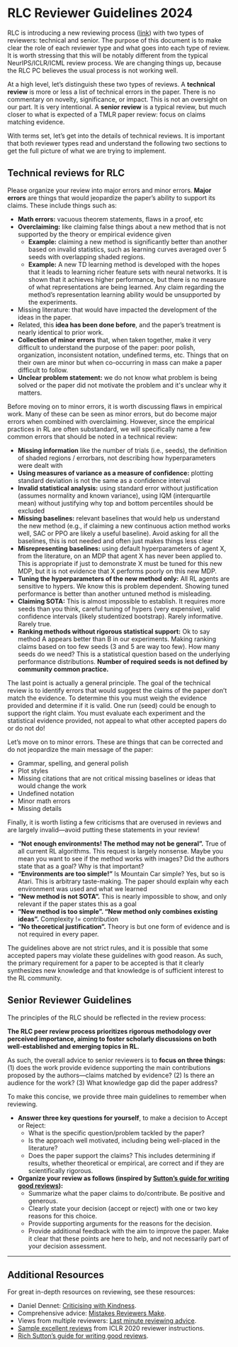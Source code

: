 # RLC Reviewer Guidelines 2024

RLC is introducing a new reviewing process (<a href="https://rl-conference.cc/review_process.html">link</a>) with two types of reviewers: technical and senior. The purpose of this document is to make clear the role of each reviewer type and what goes into each type of review. It is worth stressing that this will be notably different from the typical NeurIPS/ICLR/ICML review process. We are changing things up, because the RLC PC believes the usual process is not working well.

At a high level, let’s distinguish these two types of reviews. A **technical review** is more or less a list of technical errors in the paper. There is no commentary on novelty, significance, or impact. This is not an oversight on our part. It is very intentional. A **senior review** is a typical review, but much closer to what is expected of a TMLR paper review: focus on claims matching evidence.

With terms set, let’s get into the details of technical reviews. It is important that both reviewer types read and understand the following two sections to get the full picture of what we are trying to implement.


## Technical reviews for RLC

Please organize your review into major errors and minor errors. **Major errors** are things that would jeopardize the paper’s ability to support its claims. These include things such as:

* **Math errors:** vacuous theorem statements, flaws in a proof, etc
* **Overclaiming:** like claiming false things about a new method that is not supported by the theory or empirical evidence given
    * **Example:** claiming a new method is significantly better than another based on invalid statistics, such as learning curves averaged over 5 seeds with overlapping shaded regions.
    * **Example:** A new TD learning method is developed with the hopes that it leads to learning richer feature sets with neural networks. It is shown that it achieves higher performance, but there is no measure of what representations are being learned. Any claim regarding the method’s representation learning ability would be unsupported by the experiments.
* Missing literature: that would have impacted the development of the ideas in the paper.
* Related, this **idea has been done before**, and the paper’s treatment is nearly identical to prior work.
* **Collection of minor errors** that, when taken together, make it very difficult to understand the purpose of the paper: poor polish, organization, inconsistent notation, undefined terms, etc. Things that on their own are minor but when co-occurring in mass can make a paper difficult to follow.
* **Unclear problem statement:** we do not know what problem is being solved or the paper did not motivate the problem and it's unclear why it matters. 


Before moving on to minor errors, it is worth discussing flaws in empirical work. Many of these can be seen as minor errors, but do become major errors when combined with overclaiming. However, since the empirical practices in RL are often substandard, we will specifically name a few common errors that should be noted in a technical review:

* **Missing information** like the number of trials (i.e., seeds), the definition of shaded regions / errorbars, not describing how hyperparameters were dealt with
* **Using measures of variance as a measure of confidence:** plotting standard deviation is not the same as a confidence interval
* **Invalid statistical analysis:** using standard error without justification (assumes normality and known variance), using IQM (interquartile mean) without justifying why top and bottom percentiles should be excluded
* **Missing baselines:** relevant baselines that would help us understand the new method (e.g., if claiming a new continuous action method works well, SAC or PPO are likely a useful baseline). Avoid asking for all the baselines, this is not needed and often just makes things less clear
* **Misrepresenting baselines:** using default hyperparameters of agent X, from the literature, on an MDP that agent X has never been applied to. This is appropriate if just to demonstrate X must be tuned for this new MDP, but it is not evidence that X performs poorly on this new MDP.
* **Tuning the hyperparameters of the new method only:** All RL agents are sensitive to hypers. We know this is problem dependent. Showing tuned performance is better than another untuned method is misleading.
* **Claiming SOTA:** This is almost impossible to establish. It requires more seeds than you think, careful tuning of hypers (very expensive), valid confidence intervals (likely studentized bootstrap). Rarely informative. Rarely true.
* **Ranking methods without rigorous statistical support:** Ok to say method A appears better than B in our experiments. Making ranking claims based on too few seeds (3 and 5 are way too few). How many seeds do we need? This is a statistical question based on the underlying performance distributions. **Number of required seeds is not defined by community common practice.**

The last point is actually a general principle. The goal of the technical review is to identify errors that would suggest the claims of the paper don’t match the evidence. To determine this you must weigh the evidence provided and determine if it is valid. One run (seed) could be enough to support the right claim. You must evaluate each experiment and the statistical evidence provided, not appeal to what other accepted papers do or do not do!

Let’s move on to minor errors. These are things that can be corrected and do not jeopardize the main message of the paper:

* Grammar, spelling, and general polish
* Plot styles
* Missing citations that are not critical missing baselines or ideas that would change the work
* Undefined notation
* Minor math errors
* Missing details


Finally, it is worth listing a few criticisms that are overused in reviews and are largely invalid—avoid putting these statements in your review!

* **“Not enough environments! The method may not be general”.** True of all current RL algorithms. This request is largely nonsense. Maybe you mean you want to see if the method works with images? Did the authors state that as a goal? Why is that important?
* **“Environments are too simple!”** Is Mountain Car simple? Yes, but so is Atari. This is arbitrary taste-making. The paper should explain why each environment was used and what we learned
* **“New method is not SOTA”.** This is nearly impossible to show, and only relevant if the paper states this as a goal
* **“New method is too simple”. “New method only combines existing ideas”.** Complexity != contribution
* **“No theoretical justification”.** Theory is but one form of evidence and is not required in every paper.

The guidelines above are not strict rules, and it is possible that some accepted papers may violate these guidelines with good reason. As such, the primary requirement for a paper to be accepted is that it clearly synthesizes new knowledge and that knowledge is of sufficient interest to the RL community. 


## Senior Reviewer Guidelines
The principles of the RLC should be reflected in the review process:

**The RLC peer review process prioritizes rigorous methodology over perceived importance, aiming to foster scholarly discussions on both well-established and emerging topics in RL.**

As such, the overall advice to senior reviewers is to **focus on three things:** (1) does the work provide evidence supporting the main contributions proposed by the authors—claims matched by evidence? (2) Is there an audience for the work? (3) What knowledge gap did the paper address?  

To make this concise, we provide three main guidelines to remember when reviewing. 

* **Answer three key questions for yourself**, to make a decision to Accept or Reject:
    * What is the specific question/problem tackled by the paper?
    * Is the approach well motivated, including being well-placed in the literature?
    * Does the paper support the claims? This includes determining if results, whether theoretical or empirical, are correct and if they are scientifically rigorous.
* **Organize your review as follows (inspired by [Sutton’s guide for writing good reviews](https://www.dropbox.com/scl/fi/4sfm8x3qlm3xp05xs0cdg/review-advice.rtf?rlkey=t2dvidfscp87w83us8tk0gn57&e=1&dl=0)):** 
    * Summarize what the paper claims to do/contribute. Be positive and generous.
    * Clearly state your decision (accept or reject) with one or two key reasons for this choice.
    * Provide supporting arguments for the reasons for the decision.
    * Provide additional feedback with the aim to improve the paper. Make it clear that these points are here to help, and not necessarily part of your decision assessment.

----

## Additional Resources
For great in-depth resources on reviewing, see these resources:

* Daniel Dennet: [Criticising with Kindness](https://www.brainpickings.org/2014/03/28/daniel-dennett-rapoport-rules-criticism/).
* Comprehensive advice: [Mistakes Reviewers Make](https://niklaselmqvist.medium.com/mistakes-reviewers-make-ce3a4c595aa2).
* Views from multiple reviewers: [Last minute reviewing advice](https://acl2017.wordpress.com/2017/02/23/last-minute-reviewing-advice/).
* [Sample excellent reviews](https://iclr.cc/Conferences/2020/ReviewerGuide) from ICLR 2020 reviewer instructions.
* [Rich Sutton’s guide for writing good reviews](https://www.dropbox.com/scl/fi/4sfm8x3qlm3xp05xs0cdg/review-advice.rtf?rlkey=t2dvidfscp87w83us8tk0gn57&dl=0).
